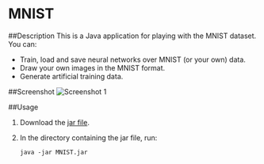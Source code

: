 MNIST
=================

##Description
This is a Java application for playing with the MNIST dataset. You can:
- Train, load and save neural networks over MNIST (or your own) data.
- Draw your own images in the MNIST format.
- Generate artificial training data.

##Screenshot
![Screenshot 1](http://www.devankuleindiren.com/Images/MNIST.png "Screenshot 1")

##Usage
1. Download the [jar file](https://github.com/DevanKuleindiren/MNIST/blob/master/MNIST.jar?raw=true).
2. In the directory containing the jar file, run:

    ```
    java -jar MNIST.jar
    ```
